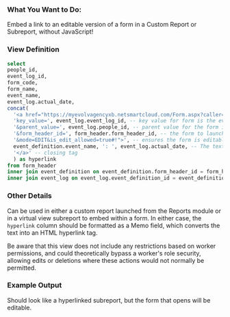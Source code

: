 ### What You Want to Do:
Embed a link to an editable version of a form in a Custom Report or Subreport, without JavaScript!

### View Definition
```sql
select
people_id,
event_log_id,
form_code, 
form_name,
event_name,
event_log.actual_date,
concat(
  '<a href="https://myevolvagencyxb.netsmartcloud.com/Form.aspx?caller=Listing&', -- begin creating the hyperlink, using your agency's URL
  'key_value=', event_log.event_log_id, -- key value for form is the event_log_id. Also works for any table key that is a copy of the event_log_id (e.g., test_header_id)
  '&parent_value=', event_log.people_id, -- parent value for the form is people_id. Modify if another parent value is needed
  '&form_header_id=', form_header.form_header_id, -- the form to launch, based on the event definition
  '&mode=EDIT&is_edit_allowed=true#!">', -- ensures the form is editable when launched and closes the hyperlink tag
  event_definition.event_name, ': ', event_log.actual_date, -- The text to display in the link, event name and date
  '</a>' -- closing tag
  ) as hyperlink
from form_header
inner join event_definition on event_definition.form_header_id = form_header.form_header_id
inner join event_log on event_log.event_definition_id = event_definition.event_definition_id
```

### Other Details
Can be used in either a custom report launched from the Reports module or in a virtual view subreport to embed within a form. In either case, the `hyperlink` column should be formatted as a Memo field, which converts the text into an HTML hyperlink tag.

Be aware that this view does not include any restrictions based on worker permissions, and could theoretically bypass a worker's role security, allowing edits or deletions where these actions would not normally be permitted.

### Example Output
Should look like a hyperlinked subreport, but the form that opens will be editable.
